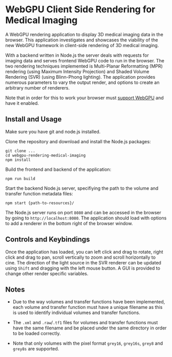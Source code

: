 # WebGPU Client Side Rendering for Medical Imaging

A WebGPU rendering application to display 3D medical imaging data in the browser. This application investigates and showcases the viability of the new WebGPU framework in client-side rendering of 3D medical imaging.

With a backend written in Node.js the server deals with requests for imaging data and serves frontend WebGPU code to run in the browser. The two rendering techniques implemented is Multi-Planar Reformatting (MPR) rendering (using Maximum Intensity Projection) and Shaded Volume Rendering (SVR) (using Blinn-Phong lighting). The application provides numerous parameters to vary the output render, and options to create an arbitrary number of renderers.

Note that in order for this to work your browser must [support WebGPU](https://github.com/gpuweb/gpuweb/wiki/Implementation-Status) and have it enabled.

## Install and Usage
Make sure you have git and node.js installed.

Clone the repository and download and install the Node.js packages:
```
git clone ...
cd webgpu-rendering-medical-imaging
npm install
```
Build the frontend and backend of the application:
```
npm run build
```
Start the backend Node.js server, specifiying the path to the volume and transfer function metadata files:
```
npm start {path-to-resources}/
```
The Node.js server runs on port `8080` and can be accessed in the browser by going to `http://localhost:8080`. The application should load with options to add a renderer in the bottom right of the browser window.

## Controls and Keybindings
Once the application has loaded, you can left click and drag to rotate, right click and drag to pan, scroll vertically to 
zoom and scroll horizontally to cine. The direction of the light source in the SVR renderer can be updated using `Shift` and dragging with the left mouse button. A GUI is provided to change other render specific variables.

## Notes
- Due to the way volumes and transfer functions have been implemented, each volume and transfer function must have a unique filename as this is used to identify individual volumes and transfer functions.

- The `.xml` and `.raw`/`.tf1` files for volumes and transfer functions must have the same filename and be placed under the same directory in order to be loaded correctly.

- Note that only volumes with the pixel format `grey16`, `grey16s`, `grey8` and `grey8s` are supported.